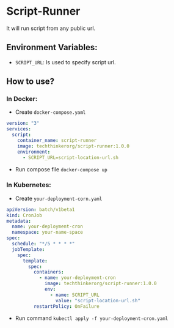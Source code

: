 # Script-Runner
It will run script from any public url.

## Environment Variables:
- `SCRIPT_URL`: Is used to specify script url.

## How to use?
### In Docker:
- Create `docker-compose.yaml`
```yaml
version: "3"
services:
  script:
    container_name: script-runner
    image: techthinkerorg/script-runner:1.0.0
    environment:
      - SCRIPT_URL=script-location-url.sh
```
- Run compose file `docker-compose up`

### In Kubernetes:
- Create `your-deployment-corn.yaml`
```yaml
apiVersion: batch/v1beta1
kind: CronJob
metadata:
  name: your-deployment-cron
  namespace: your-name-space
spec:
  schedule: "*/5 * * * *"
  jobTemplate:
    spec:
      template:
        spec:
          containers:
            - name: your-deployment-cron
              image: techthinkerorg/script-runner:1.0.0
              env:
                - name: SCRIPT_URL
                  value: "script-location-url.sh"
          restartPolicy: OnFailure
```
- Run command `kubectl apply -f your-deployment-cron.yaml`

